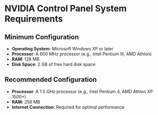 # NVIDIA Control Panel System Requirements

## Minimum Configuration
- **Operating System**: Microsoft Windows XP or later
- **Processor**: A 600 MHz processor (e.g., Intel Pentium III, AMD Athlon)
- **RAM**: 128 MB
- **Disk Space**: 2 GB of free hard disk space

## Recommended Configuration
- **Processor**: A 1.5 GHz processor (e.g., Intel Pentium 4, AMD Athlon XP 1500+)
- **RAM**: 256 MB
- **Internet Connection**: Required for optimal performance

